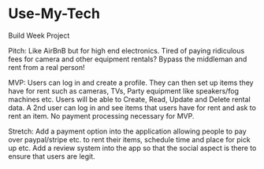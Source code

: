 # Use-My-Tech
Build Week Project 


Pitch: Like AirBnB but for high end electronics. Tired of paying ridiculous fees for camera and other equipment rentals? Bypass the middleman and rent from a real person! 

MVP: Users can log in and create a profile. They can then set up items they have for rent such as cameras, TVs, Party equipment like speakers/fog machines etc. Users will be able to Create, Read, Update and Delete rental data. A 2nd user can log in and see items that users have for rent and ask to rent an item. No payment processing necessary for MVP.

Stretch: Add a payment option into the application allowing people to pay over paypal/stripe etc. to rent their items, schedule time and place for pick up etc. Add a review system into the app so that the social aspect is there to ensure that users are legit.
